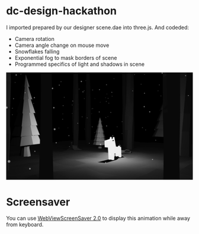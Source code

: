 # dc-design-hackathon
I imported prepared by our designer scene.dae into three.js. And codeded:
 * Camera rotation
 * Camera angle change on mouse move
 * Snowflakes falling
 * Exponential fog to mask borders of scene
 * Programmed specifics of light and shadows in scene

![Demo Picture](screencapture.png)

# Screensaver
You can use [WebViewScreenSaver 2.0](https://github.com/liquidx/webviewscreensaver/releases) to display this animation while away from keyboard.

